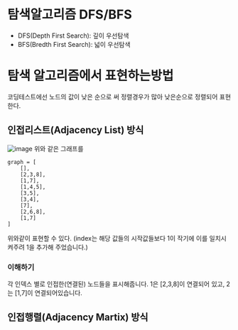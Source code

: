 # 탐색알고리즘 DFS/BFS

- DFS(Depth First Search): 깊이 우선탐색
- BFS(Bredth First Search): 넓이 우선탐색

# 탐색 알고리즘에서 표현하는방법

코딩테스트에선 노드의 값이 낮은 순으로 써 정렬경우가 많아 낮은순으로 정렬되어 표현한다.

## 인접리스트(Adjacency List) 방식

![image](https://user-images.githubusercontent.com/100751719/194694676-ef7ea90f-f24c-45e0-bef7-78eb480e2445.png)
위와 같은 그래프를

```
graph = [
    [],
    [2,3,8],
    [1,7],
    [1,4,5],
    [3,5],
    [3,4],
    [7],
    [2,6,8],
    [1,7]
]
```

위와같이 표현할 수 있다.
(index는 해당 값들의 시작값들보다 1이 작기에 이를 일치시켜주려 1을 추가해 주었습니다.)

### 이해하기

각 인덱스 별로 인접한(연결된) 노드들을 표시해줍니다.
1은 [2,3,8]이 연결되어 있고, 2는 [1,7]이 연결되어있습니다.

## 인접행렬(Adjacency Martix) 방식
